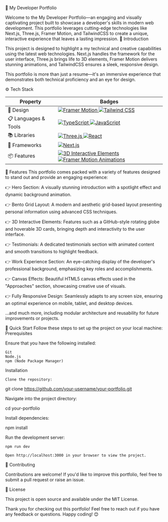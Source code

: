 🌟 My Developer Portfolio

Welcome to the My Developer Portfolio—an engaging and visually captivating project built to showcase a developer's skills in modern web development.
This portfolio leverages cutting-edge technologies like Next.js, Three.js, Framer Motion, and TailwindCSS to create a unique, interactive experience that leaves a lasting impression.
🤖 Introduction

This project is designed to highlight a my technical and creative capabilities using the latest web technologies.
 Next.js handles the framework for the user interface, Three.js brings life to 3D elements, Framer Motion delivers stunning animations, and TailwindCSS ensures a sleek, responsive design.

This portfolio is more than just a resume—it's an immersive experience that demonstrates both technical proficiency and an eye for design.

⚙️ Tech Stack
<table>
    <thead>
        <tr>
            <th>Property</th>
            <th>Badges</th>
        </tr>
    </thead>
    <tbody>
        <tr>
            <td>🎨 Design</td>
            <td>
                <a href="https://www.framer.com/motion/">
                    <img src="https://img.shields.io/badge/Framer%20Motion-%23EF4B4A.svg?style=for-the-badge&logo=framer&logoColor=white" alt="Framer Motion">
                </a>
                <a href="https://tailwindcss.com/">
                    <img src="https://img.shields.io/badge/Tailwind%20CSS-%2338B2AC.svg?style=for-the-badge&logo=tailwind-css&logoColor=white" alt="Tailwind CSS">
                </a>
            </td>
        </tr>
        <tr>
            <td>📋 Languages & Tools</td>
            <td>
                <a href="https://www.typescriptlang.org/">
                    <img src="https://img.shields.io/badge/TypeScript-%23007ACC.svg?style=for-the-badge&logo=typescript&logoColor=white" alt="TypeScript">
                </a>
                <a href="https://developer.mozilla.org/en-US/docs/Web/JavaScript">
                    <img src="https://img.shields.io/badge/JavaScript-%23F7DF1E.svg?style=for-the-badge&logo=javascript&logoColor=black" alt="JavaScript">
                </a>
            </td>
        </tr>
        <tr>
            <td>📚 Libraries</td>
            <td>
                <a href="https://threejs.org/">
                    <img src="https://img.shields.io/badge/Three.js-%23000000.svg?style=for-the-badge&logo=three.js&logoColor=white" alt="Three.js">
                </a>
                <a href="https://reactjs.org/">
                    <img src="https://img.shields.io/badge/React-%2320232A.svg?style=for-the-badge&logo=react&logoColor=%2361DAFB" alt="React">
                </a>
            </td>
        </tr>
        <tr>
            <td>🚀 Frameworks</td>
            <td>
                <a href="https://nextjs.org/">
                    <img src="https://img.shields.io/badge/Next.js-%23000000.svg?style=for-the-badge&logo=next.js&logoColor=white" alt="Next.js">
                </a>
            </td>
        </tr>
        <tr>
            <td>📦 Features</td>
            <td>
                <a href="https://threejs.org/">
                    <img src="https://img.shields.io/badge/3D%20Interactive%20Elements-%23000000.svg?style=for-the-badge&logo=three.js&logoColor=white" alt="3D Interactive Elements">
                </a>
                <a href="https://framer.com/motion/">
                    <img src="https://img.shields.io/badge/Animations-%23EF4B4A.svg?style=for-the-badge&logo=framer&logoColor=white" alt="Framer Motion Animations">
                </a>
            </td>
        </tr>
    </tbody>
</table>


🔋 Features
This portfolio comes packed with a variety of features designed to stand out and provide an engaging experience:

👉 Hero Section:
A visually stunning introduction with a spotlight effect and dynamic background animation.

👉 Bento Grid Layout:
A modern and aesthetic grid-based layout presenting personal information using advanced CSS techniques.

👉 3D Interactive Elements:
Features such as a GitHub-style rotating globe and hoverable 3D cards, bringing depth and interactivity to the user interface.

👉 Testimonials:
A dedicated testimonials section with animated content and smooth transitions to highlight feedback.

👉 Work Experience Section:
An eye-catching display of the developer's professional background, emphasizing key roles and accomplishments.

👉 Canvas Effects:
Beautiful HTML5 canvas effects used in the "Approaches" section, showcasing creative use of visuals.

👉 Fully Responsive Design:
Seamlessly adapts to any screen size, ensuring an optimal experience on mobile, tablet, and desktop devices.

...and much more, including modular architecture and reusability for future improvements or projects.

🚀 Quick Start
Follow these steps to set up the project on your local machine:
Prerequisites

Ensure that you have the following installed:

    Git 
    Node.js 
    npm (Node Package Manager) 

Installation

    Clone the repository:

git clone https://github.com/your-username/your-portfolio.git

Navigate into the project directory:

cd your-portfolio

Install dependencies:

npm install

Run the development server:

    npm run dev

    Open http://localhost:3000 in your browser to view the project.

🌟 Contributing

Contributions are welcome! If you'd like to improve this portfolio, feel free to submit a pull request or raise an issue.

📜 License

This project is open source and available under the MIT License.

Thank you for checking out this portfolio! Feel free to reach out if you have any feedback or questions. Happy coding! 😊
